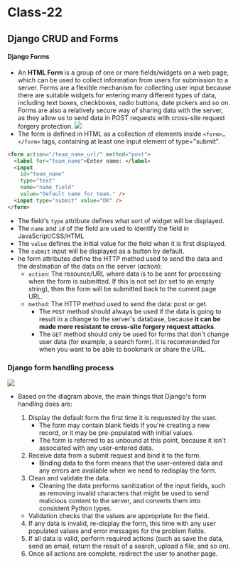 # Class-22
## Django CRUD and Forms
#### Django Forms
- An **HTML Form** is a group of one or more fields/widgets on a web page, which can be used to collect information from users for submission to a server. Forms are a flexible mechanism for collecting user input because there are suitable widgets for entering many different types of data, including text boxes, checkboxes, radio buttons, date pickers and so on. Forms are also a relatively secure way of sharing data with the server, as they allow us to send data in POST requests with cross-site request forgery protection.
![](https://developer.mozilla.org/en-US/docs/Learn/Server-side/Django/Forms/admin_book_add.png)
- The form is defined in HTML as a collection of elements inside ```<form>…</form>``` tags, containing at least one input element of type="submit".
```HTML
<form action="/team_name_url/" method="post">
  <label for="team_name">Enter name: </label>
  <input
    id="team_name"
    type="text"
    name="name_field"
    value="Default name for team." />
  <input type="submit" value="OK" />
</form>
```
- The field's ```type``` attribute defines what sort of widget will be displayed. 
- The ```name``` and ```id``` of the field are used to identify the field in JavaScript/CSS/HTML
- The ```value``` defines the initial value for the field when it is first displayed.
- The ```submit``` input will be displayed as a button by default.
- he form attributes define the HTTP method used to send the data and the destination of the data on the server (*action*):
    - ```action```: The resource/URL where data is to be sent for processing when the form is submitted. If this is not set (or set to an empty string), then the form will be submitted back to the current page URL.
    - ```method```: The HTTP method used to send the data: post or get.
        - The ```POST``` method should always be used if the data is going to result in a change to the server's database, because **it can be made more resistant to cross-site forgery request attacks**.
        - The ```GET``` method should only be used for forms that don't change user data (for example, a search form). It is recommended for when you want to be able to bookmark or share the URL.

### Django form handling process
![](https://developer.mozilla.org/en-US/docs/Learn/Server-side/Django/Forms/form_handling_-_standard.png)
- Based on the diagram above, the main things that Django's form handling does are:

    1. Display the default form the first time it is requested by the user.
        - The form may contain blank fields if you're creating a new record, or it may be pre-populated with initial values.
        - The form is referred to as unbound at this point, because it isn't associated with any user-entered data.
    2. Receive data from a submit request and bind it to the form.
        - Binding data to the form means that the user-entered data and any errors are available when we need to redisplay the form.
    3. Clean and validate the data.
        - Cleaning the data performs sanitization of the input fields, such as removing invalid characters that might be used to send malicious content to the server, and converts them into consistent Python types.
    - Validation checks that the values are appropriate for the field.
    4. If any data is invalid, re-display the form, this time with any user populated values and error messages for the problem fields.
    5. If all data is valid, perform required actions (such as save the data, send an email, return the result of a search, upload a file, and so on).
    6. Once all actions are complete, redirect the user to another page.